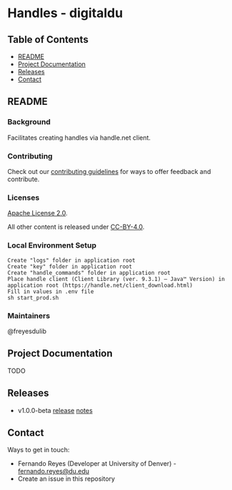 # Handles - digitaldu

## Table of Contents

* [README](#readme)
* [Project Documentation](#project-documentation)
* [Releases](#releases)
* [Contact](#contact)

## README

### Background

Facilitates creating handles via handle.net client.

### Contributing

Check out our [contributing guidelines](/CONTRIBUTING.md) for ways to offer feedback and contribute.

### Licenses

[Apache License 2.0](https://www.apache.org/licenses/LICENSE-2.0).

All other content is released under [CC-BY-4.0](https://creativecommons.org/licenses/by/4.0/).

### Local Environment Setup

```
Create "logs" folder in application root
Create "key" folder in application root
Create "handle_commands" folder in application root
Place handle client (Client Library (ver. 9.3.1) — Java™ Version) in application root (https://handle.net/client_download.html)
Fill in values in .env file
sh start_prod.sh
```

### Maintainers

@freyesdulib

## Project Documentation

TODO

## Releases
* v1.0.0-beta [release]() [notes]()


## Contact

Ways to get in touch:

* Fernando Reyes (Developer at University of Denver) - fernando.reyes@du.edu
* Create an issue in this repository